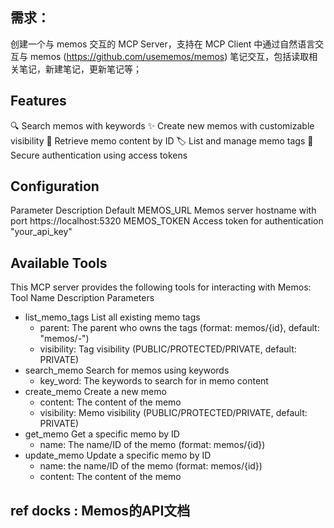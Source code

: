 ## 需求：
创建一个与 memos 交互的 MCP Server，支持在 MCP Client 中通过自然语言交互与 memos (https://github.com/usememos/memos) 笔记交互，包括读取相关笔记，新建笔记，更新笔记等；

## Features
🔍 Search memos with keywords
✨ Create new memos with customizable visibility
📖 Retrieve memo content by ID
🏷️ List and manage memo tags
🔐 Secure authentication using access tokens

## Configuration
Parameter	Description	    Default
MEMOS_URL	Memos server hostname with port	https://localhost:5320
MEMOS_TOKEN	Access token for authentication	"your_api_key"

## Available Tools
This MCP server provides the following tools for interacting with Memos:
Tool Name	Description	Parameters
- list_memo_tags	List all existing memo tags	
    - parent: The parent who owns the tags (format: memos/{id}, default: "memos/-")
    - visibility: Tag visibility (PUBLIC/PROTECTED/PRIVATE, default: PRIVATE)
- search_memo	Search for memos using keywords	
    - key_word: The keywords to search for in memo content
- create_memo	Create a new memo	
    - content: The content of the memo
    - visibility: Memo visibility (PUBLIC/PROTECTED/PRIVATE, default: PRIVATE)
- get_memo	Get a specific memo by ID	
    - name: The name/ID of the memo (format: memos/{id})
- update_memo   Update a specific memo by ID
    - name: the name/ID of the memo (format: memos/{id})
    - content: The content of the memo

## ref docks : Memos的API文档
